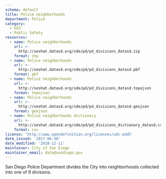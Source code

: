 ```yaml
---
schema: default
title: Police neighborhoods
department: Police
category:
  - GIS
  - Public Safety
resources:
  - name: Police neighborhoods
    url: >-
      http://seshat.datasd.org/sde/pd/pd_divisions_datasd.zip
    format: shp
  - name: Police neighborhoods
    url: >-
      http://seshat.datasd.org/sde/pd/pd_divisions_datasd.pbf
    format: pbf
  - name: Police neighborhoods
    url: >-
      http://seshat.datasd.org/sde/pd/pd_divisions_datasd.topojson
    format: topojson
  - name: Police neighborhoods
    url: >-
      http://seshat.datasd.org/sde/pd/pd_divisions_datasd.geojson
    format: geojson
  - name: Police neighborhoods dictionary
    url: >-
      http://seshat.datasd.org/sde/pd/pd_divisions_dictionary_datasd.csv
    format: csv
license: 'http://www.opendefinition.org/licenses/odc-pddl'
date_issued: '2017-06-30'
date_modified: '2018-12-11'
maintainer: City of San Diego
maintainer_email: data@sandiego.gov
---
```

San Diego Police Department divides the City into neighborhoods collected into one of 9 divisions.
<!--more-->
